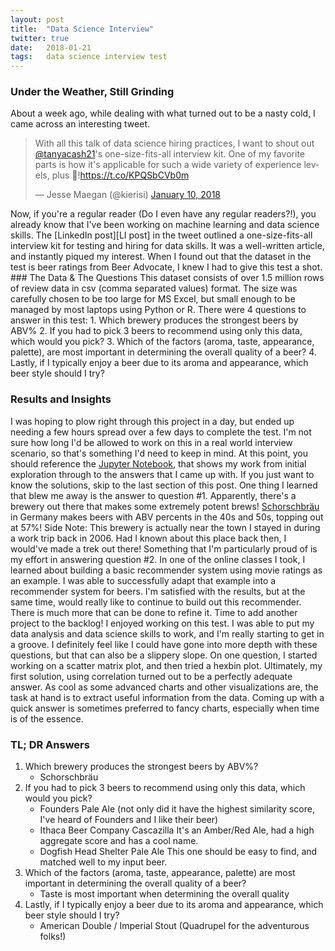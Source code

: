 ```yaml
---
layout: post
title:  "Data Science Interview"
twitter: true
date:   2018-01-21
tags:   data science interview test
---
```

### Under the Weather, Still Grinding
About a week ago, while dealing with what turned out to be a nasty cold, I came across an interesting tweet.
<blockquote class="twitter-tweet tw-align-center" data-lang="en"><p lang="en" dir="ltr">With all this talk of data science hiring practices, I want to shout out <a href="https://twitter.com/tanyacash21?ref_src=twsrc%5Etfw">@tanyacash21</a>&#39;s one-size-fits-all interview kit. One of my favorite parts is how it&#39;s applicable for such a wide variety of experience levels, plus 🍻!<a href="https://t.co/KPQSbCVb0m">https://t.co/KPQSbCVb0m</a></p>&mdash; Jesse Maegan (@kierisi) <a href="https://twitter.com/kierisi/status/951167468269162497?ref_src=twsrc%5Etfw">January 10, 2018</a></blockquote>
<script async src="https://platform.twitter.com/widgets.js" charset="utf-8"></script>
Now, if you're a regular reader (Do I even have any regular readers?!), you already know that I've been working on machine learning and data science skills. The [LinkedIn post][LI post] in the tweet outlined a one-size-fits-all interview kit for testing and hiring for data skills. It was a well-written article, and instantly piqued my interest. When I found out that the dataset in the test is beer ratings from Beer Advocate, I knew I had to give this test a shot.
### The Data & The Questions
This dataset consists of over 1.5 million rows of review data in csv (comma separated values) format. The size was carefully chosen to be too large for MS Excel, but small enough to be managed by most laptops using Python or R. There were 4 questions to answer in this test:
1. Which brewery produces the strongest beers by ABV%
2. If you had to pick 3 beers to recommend using only this data, which would you pick?
3. Which of the factors (aroma, taste, appearance, palette), are most important in determining the overall quality of a beer?
4. Lastly, if I typically enjoy a beer due to its aroma and appearance, which beer style should I try?

### Results and Insights
I was hoping to plow right through this project in a day, but ended up needing a few hours spread over a few days to complete the test. I'm not sure how long I'd be allowed to work on this in a real world interview scenario, so that's something I'd need to keep in mind. At this point, you should reference the [Jupyter Notebook][ipynb], that shows my work from initial exploration through to the answers that I came up with. If you just want to know the solutions, skip to the last section of this post.
One thing I learned that blew me away is the answer to question #1. Apparently, there's a brewery out there that makes some extremely potent brews! [Schorschbr&auml;u][brewery] in Germany makes beers with ABV percents in the 40s and 50s, topping out at 57%! Side Note: This brewery is actually near the town I stayed in during a work trip back in 2006. Had I known about this place back then, I would've made a trek out there! Something that I'm particularly proud of is my effort in answering question #2. In one of the online classes I took, I learned about building a basic recommender system using movie ratings as an example. I was able to successfully adapt that example into a recommender system for beers. I'm satisfied with the results, but at the same time, would really like to continue to build out this recommender. There is much more that can be done to refine it. Time to add another project to the backlog! I enjoyed working on this test. I was able to put my data analysis and data science skills to work, and I'm really starting to get in a groove. I definitely feel like I could have gone into more depth with these questions, but that can also be a slippery slope. On one question, I started working on a scatter matrix plot, and then tried a hexbin plot. Ultimately, my first solution, using correlation turned out to be a perfectly adequate answer. As cool as some advanced charts and other visualizations are, the task at hand is to extract useful information from the data. Coming up with a quick answer is sometimes preferred to fancy charts, especially when time is of the essence.

### TL; DR Answers
1. Which brewery produces the strongest beers by ABV%?
    * Schorschbräu
2. If you had to pick 3 beers to recommend using only this data, which would you pick?
    * Founders Pale Ale (not only did it have the highest similarity score, I've heard of Founders and I like their beer)
    * Ithaca Beer Company Cascazilla It's an Amber/Red Ale, had a high aggregate score and has a cool name.
    * Dogfish Head Shelter Pale Ale This one should be easy to find, and matched well to my input beer.
3. Which of the factors (aroma, taste, appearance, palette) are most important in determining the overall quality of a beer?
    * Taste is most important when determining the overall quality
4. Lastly, if I typically enjoy a beer due to its aroma and appearance, which beer style should I try?
    * American Double / Imperial Stout (Quadrupel for the adventurous folks!)


[LI post]:https://www.linkedin.com/pulse/how-hire-test-data-skills-one-size-fits-all-interview-tanya-cashorali/
[ipynb]:https://github.com/coldfashioned/DataSci/blob/master/ds_beer_test/beer_reviews/beer_test.ipynb
[brewery]:http://www.schorschbraeu.de/
